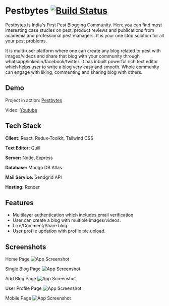# Pestbytes  [![Build Status](https://img.shields.io/badge/Status-Beta-yellow)](https://pestbytes.com)

Pestbytes is India's First Pest Blogging Community. Here you can find most interesting case studies on pest, product reviews and publications from academia and professional pest managers. It is your one stop solution for all your pest problems.

It is multi-user platform where one can create any blog related to pest with images/videos and share that blog with your community through whatsapp/linkedin/facebook/twitter. It has inbuilt powerful rich text editor which helps user to write a blog very easy and smooth. Whole community can engage with liking, commenting and sharing blog with others.


## Demo

Project in action: [Pestbytes](https://pestbytes.com/)

Video: [Youtube](https://youtu.com)


## Tech Stack

**Client:** React, Redux-Toolkit, Tailwind CSS

**Text Editor:** Quill

**Server:** Node, Express

**Database:** Mongo DB Atlas

**Mail Service:** Sendgrid API

**Hosting:** Render


## Features

- Multilayer authentication which includes email verification
- User can create a blog with multiple images/videos.
- Like/Comment/Share blog.
- User profile updation with profile pic upload.


## Screenshots

Home Page
![App Screenshot](https://res.cloudinary.com/epcorn/image/upload/v1686390634/signature/home_t3axkr.png)

Single Blog Page
![App Screenshot](https://res.cloudinary.com/epcorn/image/upload/v1686390635/signature/single_hvcdze.png)

Add Blog Page
![App Screenshot](https://res.cloudinary.com/epcorn/image/upload/v1686390633/signature/add_umze6h.png)

User Profile Page
![App Screenshot](https://res.cloudinary.com/epcorn/image/upload/v1686390634/signature/profile_y0njnn.png)

Mobile Page
![App Screenshot](https://res.cloudinary.com/epcorn/image/upload/v1686391131/signature/mobile_y3ptfe.jpg)
